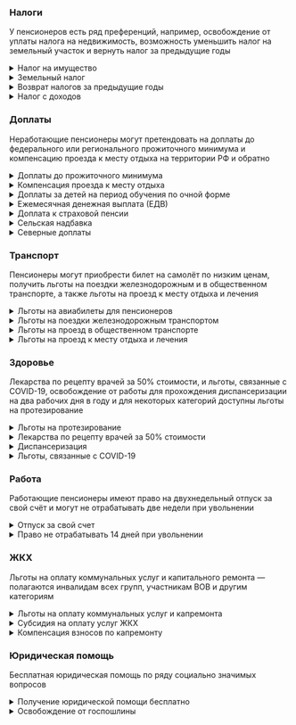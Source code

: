 ### Налоги

У пенсионеров есть ряд преференций, например, освобождение от уплаты налога на недвижимость, возможность уменьшить налог на земельный участок и вернуть налог за предыдущие годы

<details><summary>Налог на имущество</summary>

Налог на имущество — мужчины старше 60 лет и женщины 55 лет, освобождается от уплаты налога на недвижимость: жилые дома, квартиры, комнаты, гаражи или машино-место, хозпостройки площадью до 50 кв.м, помещения для работы. Льгота действует на один объект каждого вида ([ст. 407 Налогового кодекса РФ](http://www.consultant.ru/document/cons_doc_LAW_28165/2573b723f294419039974f75da8e928dfbe027c6/)).

<h4>Как получить</h4>

Для получения льготы по имущественному и земельному налогам обращаться в налоговый орган и собирать какие-либо документы не нужно. Инспекция сама пересчитает налог, исходя из данных, предоставляемых ПФР и Росреестром. По имущественным налогам уведомления вам просто не направят, а по земельному налогу, если участок больше 600 кв. м., сумма налога будет указана уже с учётом льготы.

Но если вы переживаете, что про вас забудут, можете подать заявление о представлении льготы в территориальный отдел Федеральной налоговой службы, в том числе через МФЦ или [«Личный кабинет налогоплательщика»](https://lkfl2.nalog.ru/lkfl/login).

</details>
<details><summary>Земельный налог</summary>

Земельный налог — мужчины старше 60 лет и женщины 55 лет могут уменьшить налог на земельный участок более 6 соток. Если площадь участка составляет не более 6 соток — налог взиматься не будет. Льготу получают участки, находящиеся в собственности, пользовании или пожизненном наследуемом владении ([п. 5 ст. 391 Налогового кодекса РФ](http://www.consultant.ru/document/cons_doc_LAW_28165/d36363d427eab17744e49ef6f68eae5481107a64/)).

<h4>Как получить</h4>

Чтобы рассчитать, сколько вам нужно заплатить налогов на имущество или земельный участок, воспользуйтесь [налоговым калькулятором](https://www.nalog.gov.ru/rn33/service/nalog_calc/). Потребуется выбрать вид налога и год, за который он начислен, а также ввести кадастровый номер объекта недвижимости (указан в документах на собственность).

Рассчитать, сколько вам придётся заплатить налог за землю с учётом льготного вычета можно по формуле:

Сумма налога (руб.) / площадь участка (кв.м.) х 600 кв. м.

<h4>Пример:</h4>

Белла Аркадьевна владеет участком площадью 10 соток, налог на который составляет 1 500 рублей. Таким образом, с учётом льготы, пенсионерке нужно будет уплатить 900 рублей (1 500 /1 000×600). Она сможет сэкономить 600 рублей.

</details>
<details><summary>Возврат налогов за предыдущие годы</summary>

Возврат налогов за предыдущие годы — если пенсионер купил жилой дом, квартиру, комнату или долю в них, земельный участок для ИЖС, на котором расположен дом или только планируется строительство, а также уплатил проценты по ипотеке на покупку или строительство жилья, то после уплаты налогов он сможет вычесть из своих доходов расходы на покупку этого жилья (налоговый вычет). Пенсионер может получить вычет за предшествующие три года или перенести его на будущие периоды ([ст. 220 Налогового кодекса РФ](http://www.consultant.ru/document/cons_doc_LAW_28165/62f621e5835790398a88f80270fe2cf0b3710b3c/#dst8426)).

<h4>Как получить</h4>

Для возврата налога необходимо направить в налоговую инспекцию, в том числе через МФЦ или [«Личный кабинет налогоплательщика»](https://lkfl2.nalog.ru/lkfl/login), пакет документов: заявление о предоставлении вычета, декларацию по форме 3-НДФЛ за те годы, за которые вы желаете вернуть налог. Кроме этого нужно приложить копии документа о собственности на купленную квартиру, дом или землю (выписка из ЕГРН), кредитного договора (если заключался), платежных документов (банковские платежки, расписка о получении денег продавцом и т. п.), пенсионная книжка или справка из ПФР о выходе на пенсию. Укажите реквизиты банковского счета (карты), куда нужно перечислить деньги. С мая 2021 года в некоторых случаях возможно получения вычета в упрощенном порядке, без подачи декларации и подтверждающих документов. Если вы подпадаете под эту категорию, до налоговая служба направит в ваш [«Личный кабинет налогоплательщика»](https://lkfl2.nalog.ru/lkfl/login) специальное сообщение. Самостоятельно обращаться в налоговую не требуется.

</details>
<details><summary>Налог с доходов</summary>
Налог с доходов — государство освобождает пенсионеров от уплаты налогов с некоторых доходов, например, с пенсий и социальных доплат к ним, пособий, а также стоимости путёвок и лечения, оплачиваемых работодателем, в том числе бывшим ([п.п.2, 9, 10, 28 Налогового кодекса РФ](http://www.consultant.ru/document/cons_doc_LAW_19671/)).

<h4>Как получить</h4>

За этой льготой обращаться никуда не нужно: пенсии и пособия освобождаются он налога автоматически, а освобождение стоимости путёвок и лечение оформляет работодатель.

</details>

### Доплаты

Неработающие пенсионеры могут претендовать на доплаты до федерального или регионального прожиточного минимума и компенсацию проезда к месту отдыха на территории РФ и обратно

<details><summary>Доплаты до прожиточного минимума</summary>

Доплаты до федерального или регионального прожиточного минимума неработающим пенсионерам с низким размером пенсии.

<h4>Как получить</h4>

За оформлением федеральной доплаты нужно обращаться в Пенсионный фонд, а региональной — орган социальной защиты населения по месту своего жительства. С 1 января 2022 года социальная доплата будет назначаться автоматически, без каких-либо заявлений ([ст. 12.1 Федерального закона «О государственной социальной помощи»](http://www.consultant.ru/document/cons_doc_LAW_23735/03e27b76748b53d990891855fe3ae4c9819e6d05/)).

</details>
<details><summary>Компенсация проезда к месту отдыха</summary>

Компенсация проезда к месту отдыха на территории РФ и обратно — на эту компенсацию, один раз в два года, имеют право неработающие пенсионеры, которые получают страховую пенсию по старости или инвалидности и проживают в районах Крайнего Севера и приравненных к ним местностях (ст. 34 Федерального закона «О государственных гарантиях и компенсациях для лиц, работающих и проживающих в районах Крайнего Севера и приравненных к ним местностях»).

<h4>Как получить</h4>

Оформить льготу можно в Пенсионном фонде: до поездки — выдадут специальные талоны, по которым оформляются бесплатные билеты, либо после поездки — выплачивается денежная компенсация на основании проездных документов. Денежная или неденежная льгота, в зависимости от оформления до или после поездки.

</details>
<details><summary>Доплаты за детей на период обучения по очной форме</summary>
Доплаты за детей, которым не исполнилось 18 лет, либо совершеннолетних до 23 лет на период обучения по очной форме; внуков, братьев и сестёр, этого возраста, при отсутствии родителей, которые должны их содержать, а также родителей и супруга, если они достигли пенсионного возраста либо имеют инвалидность.

<h4>Как получить</h4>

Если на содержании пенсионера находятся нетрудоспособные члены семьи, пенсия выплачивается в повышенном размере. Доплата составляет 2 014,82 рубля (1/3 суммы фиксированной выплаты к страховой пенсии) на каждого иждивенца, но не более чем на трёх.

Для оформления доплаты необходимо обращаться в Пенсионный фонд.

</details>
<details><summary>Ежемесячная денежная выплата (ЕДВ)</summary>

Ежемесячная денежная выплата (ЕДВ) — ветеранам ВОВ и боевых действий, бывшим несовершеннолетним узникам фашизма, инвалидам, лицам, пострадавшим от катастрофы на Чернобыльской АЭС и другим категориям. Размер ЕДВ зависит от льготной категории. Некоторые ЕДВ предоставляются автоматически (например, по инвалидности).

<h4>Как получить</h4>

Для назначения остальных необходимо обратиться в ПФР (за федеральными) или отдел соцзащиты (за региональными).

Обратите внимание: пенсионер имеет право на выплату ЕДВ только по одному из оснований, федеральному или региональному (исключение составляют «чернобыльцы»).

</details>
<details><summary>Доплата к страховой пенсии</summary>
Доплата к страховой пенсии — при достижении возраста 80 лет, а также установлении инвалидности 1 группы размер страховой пенсии увеличивается на сумму 6 044,48 рубля (размер фиксированной выплаты к страховой пенсии). Доплата устанавливается только по одному их оснований.

<h4>Как получить</h4>

Назначается она Пенсионным фондом автоматически, после достижения 80-летнего возраста или поступления данных об инвалидности.

</details>
<details><summary>Сельская надбавка</summary>
Сельская надбавка — бывшим работникам сельского хозяйства пенсия выплачивается в повышенном размере. Для её оформления необходимо иметь стаж в сельском хозяйстве по профессиям, включённым в список, не менее 30 лет. Доплата полагается только неработающим пенсионерам, постоянно проживающим в сельской местности, а с 2022 года — независимо от места проживания. Её размер составляет 1 511,12 рублей (25% фиксированной выплаты к страховой пенсии).

<h4>Как получить</h4>

Доплата назначается Пенсионным фондом автоматически.

</details>
<details><summary>Северные доплаты</summary>
Северные доплаты — пенсионерам, отработавшим в районах Крайнего Севера не менее 15 лет, а в приравненных местностях — 20 лет, получают пенсию в повышенном размере. За стаж на Крайнем Севере 3 022,24 рубля, а на приравненных территориях — 1 813,34 рубля (50% и 30% фиксированной выплаты к страховой пенсии соответственно). Такая доплата не зависит от места жительства пенсионера и сохраняется за ним при переезде.

<h4>Как получить</h4>

Пенсионеры, проживающие на Крайнем Севере или приравненных местностях, получают доплату к пенсии в зависимости от районного коэффициента, установленного в месте проживания. Их размер зависит от коэффициента, установленного в той или иной местности. При переезде в «несеверные» регионы выплаты прекращаются.

Северные надбавки назначаются ПФР автоматически.

</details>

### Транспорт

Пенсионеры могут приобрести билет на самолёт по низким ценам, получить льготы на поездки железнодорожным и в общественном транспорте, а также льготы на проезд к месту отдыха и лечения

<details><summary>Льготы на авиабилеты для пенсионеров</summary>
Льготы на авиабилеты для пенсионеров — государственные специальные программы предоставления субсидий авиакомпаниям. В рамках программы пенсионеры, а также мужчины старше 60 лет, женщины — 55 лет, могут приобрести билет на самолёт по низким ценам.

<h4>Как получить</h4>

Список авиакомпаний и маршрутов, по которым предоставляется льгота утверждается ежегодно ([Правила предоставления субсидий из федерального бюджета организациям воздушного транспорта в целях обеспечения доступности воздушных перевозок населению, утверждённые Постановление Правительства РФ](http://www.consultant.ru/document/cons_doc_LAW_292244/a04dba300f2c2f06904d5a339b1059b13afbf36f/)).

Билеты по льготным ценам приобретаются у авиакомпаний, участвующих в программе в текущем году.

</details>
<details><summary>Льготы на поездки железнодорожным транспортом</summary>
Льготы на поездки железнодорожным транспортом — инвалиды, участники ВОВ, ветераны боевых действий и инвалиды войны и члены их семей, блокадники имеют право на бесплатный проезд в пригородных электричках.

<h4>Как получить</h4>

Для приобретения билета, дающего право на бесплатный проезд, необходимо обратиться в кассу железнодорожного вокзала, предъявив документ, подтверждающий льготный статус.

</details>
<details><summary>Льготы на проезд в общественном транспорте</summary>
Льготы на проезд в общественном транспорте предоставляют местные и региональные власти. Тут может быть несколько вариантов: без платы за проезд, денежная компенсация проезда, льготные проездные или талоны на поездки.

<h4>Как получить</h4>

За оформлением необходимо обращаться в отдел соцзащиты.

Денежная или неденежная льгота, в зависимости от региона.

</details>
<details><summary>Льготы на проезд к месту отдыха и лечения</summary>

Льготы на проезд к месту отдыха и лечения — участникам ВОВ и ветеранам боевых действий, блокадникам и жителям осаждённого Севастополя, инвалидам, гражданам, подвергшимся радиации на Чернобыльской АЭС и Семипалатинском полигоне и др. Льгота предоставляется при поездках на железнодорожном, авиационном, водном и автомобильном транспорте.

<h4>Как получить</h4>

Обратиться в [Фонд социального страхования](https://fss.ru) для получения именного талона (направления), по которому оформляются бесплатные билеты.

</details>

### Здоровье

Лекарства по рецепту врачей за 50% стоимости, и льготы, связанные с COVID-19, освобождение от работы для прохождения диспансеризации на два рабочих дня в году и для некоторых категорий доступны льготы на протезирование

<details><summary>Льготы на протезирование</summary>
Льготы на протезирование — военным пенсионерам, Героям СССР и РФ, полным кавалерам ордена Славы, Героям Социалистического труда СССР, Героям Труда РФ, полным кавалерам ордена Трудовой Славы. Военным пенсионерам протезирование проводится в ведомственных медицинских учреждениях.

<h4>Как получить</h4>

Для получения льготы им нужно обращаться в органы пенсионного обеспечения своего ведомства (Минобороны, МВЛ. прокуратура и проч.). Остальным категориям льготникам должны обращаться в органы соцзащиты.

</details>
<details><summary>Лекарства по рецепту врачей за 50% стоимости</summary>
Лекарства по рецепту врачей за 50% стоимости могут приобрести пенсионеры, получающие пенсию по старости, инвалидности или по случаю потери кормильца в минимальных размерах.

<h4>Как получить</h4>

Для получения рецепта необходимо предъявить паспорт и справку из ПФР в поликлинику, к которой вы прикреплены. Лечащий врач выпишет рецепт и сообщит, в какой аптеке вы сможете получить лекарство по нему. ([Приложение № 2 к Постановлению Правительства РФ № 890](http://www.consultant.ru/document/cons_doc_LAW_4208/a961b7ed73c85af1c8f4e9e0cd69400c17bef992/)).

</details>
<details><summary>Диспансеризация</summary>
Диспансеризация — на два рабочих дня в году пенсионеры и предпенсионеры освобождаются от работы для прохождения диспансеризации. На это время за ним сохраняется средняя заработная плата (ст. 185.1 Трудового кодекса РФ).

<h4>Как получить</h4>

Для предоставления этих дней необходимо обратиться с письменным заявлением к работодателю.

</details>
<details><summary>Льготы, связанные с COVID-19</summary>
Льготы, связанные с COVID-19 — пенсионерам предоставляется рассрочка по исполнительным документам по взысканию задолженности до 1 миллиона рублей.

<h4>Как получить</h4>

Рассрочка предоставляется на срок не более 24 месяцев, но не позднее 01.07.2022 года ([Федеральный закон «Об особенностях исполнения судебных актов, актов других органов и должностных лиц, а также возврата просроченной задолженности в период распространения новой коронавирусной инфекции»](http://www.consultant.ru/document/cons_doc_LAW_357760/)).

Для оформления этой льготы необходимо обращаться в Службу судебных приставов по месту своего жительства, где находится возбужденное в отношении пенсионера исполнительное производство. Контактные данные территориальных отделов можно найти [на сайте ФССП России](https://fssp.gov.ru/terorg).

</details>

### Работа

Работающие пенсионеры имеют право на двухнедельный отпуск за свой счёт и могут не отрабатывать две недели при увольнении

<details><summary>Отпуск за свой счет</summary>
Отпуск за свой счет — работающие пенсионеры имеют право на отпуск без сохранения заработной платы, продолжительностью до 14 дней в году, а пенсионеры с инвалидностью — до 60 календарных дней ([ст. 128 Трудового кодекса РФ](http://www.consultant.ru/document/cons_doc_LAW_34683/ac98e98a7f06d32e7efc3643733e00e94c4fb1b6/)).

<h4>Как получить</h4>

Для получения этих льгот необходимо обращаться к работодателю.

</details>
<details><summary>Право не отрабатывать 14 дней при увольнении </summary>
Право не отрабатывать 14 дней при увольнении даже если пенсия назначена несколько лет назад. Для этого в заявлении нужно указать причину увольнения «В связи с выходом на пенсию» ([ст. 80 Трудового кодекса РФ](http://www.consultant.ru/document/cons_doc_LAW_34683/aed7d03df679e3376974dadd131b899dc6966650/)).

<h4>Как получить</h4>

Для получения этих льгот необходимо обращаться к работодателю.

</details>

### ЖКХ

Льготы на оплату коммунальных услуг и капитального ремонта — полагаются инвалидам всех групп, участникам ВОВ и другим категориям

<details><summary>Льготы на оплату коммунальных услуг и капремонта </summary>
Льготы на оплату коммунальных услуг и капитального ремонта — компенсация половины стоимости расходов по ЖКУ полагается инвалидам всех групп, участникам ВОВ и труженикам тыла, блокадникам и участникам обороны Севастополя, чернобыльцам, ветеран боевых действий и инвалидам войны.

<h4>Как получить</h4>

Герои Советского Союза и РФ, Соцтруда, кавалеры ордена Трудовой Славы и члены их семей полностью освобождаются от оплаты «коммуналки».

За выплатой необходимо обращаться в отдел социальной защиты населения по месту своего жительства, в том числе через МФЦ.

</details>
<details><summary>Субсидия на оплату услуг ЖКХ</summary>
Субсидия на оплату услуг ЖКХ, если на «коммуналку» тратится больше определённой доли совокупного дохода всех членов семьи или одиноко проживающего гражданина. Конкретная величина устанавливается региональными властями, но не может быть выше 22% ([ст. 159 Жилищного кодекса РФ](http://www.consultant.ru/document/cons_doc_LAW_51057/49fabcd8c356663f3d47303ccb22709e00c1e7d0/)).

<h4>Как получить</h4>

За получением льготы необходимо обращаться в отдел социальной защиты населения по месту своего жительства или специально созданное для этих целей учреждение, в том числе через МФЦ.

Субсидия рассчитывается по специальной формуле, установленной [Постановлением Правительства РФ от 14.12.2005 г. 761 «О предоставлении субсидий на оплату жилого помещения и коммунальных услуг»](http://www.consultant.ru/document/cons_doc_LAW_45158/).

Размер субсидии определяется по формуле:

`С₁ = ССЖКУₚ×n-(МДДₚ/100)×Д `

<h4>Пример:</h4>

Белла Аркадьевна проживает одна в двухкомнатной квартире. Она получает пенсию 14 000 рублей, а на оплату «коммуналки» ежемесячно тратит 3 800 рублей. В органах соцзащиты она узнала, что ССЖКУₚ для её категории составляет 3 743 рубля, а МДДₚ в Нижегородской области, где живёт, пенсионерка, установлена 22%. Таким образом, Белла Аркадьевна может оформить субсидию на сумму 663 рубля.

`3743 × 1 - 22 / 100 × 14000`

Несмотря на то, что составляющие формулы есть в открытом доступе в Интернете, а также их можно узнать, обратившись в органы соцзащиты, рассчитать размер субсидии может быть непросто. На помощь вам придут специальные калькуляторы субсидий, которые есть на многих региональных сайтах органов соцзащиты. Но помните, что необходимо использовать калькулятор именно своего региона. Другие вам не подойдут, поскольку там действуют другие региональные стандарты.

Также о доступности для вас данной льготы вы можете уточнить, непосредственно обратившись в органы социальной защиты населения.

</details>
<details><summary>Компенсация взносов по капремонту</summary>

Компенсация 50% расходов на оплату взносов по капремонту по достижению 70 лет, а после 80 лет — расходы компенсируют полностью. ([ч. 2.1 ст. 169 Жилищного кодекса РФ](http://www.consultant.ru/document/cons_doc_LAW_51057/cc9137589dd15d74afed9cc942fe2ce69987516b/)).

<h4>Как получить</h4>

Льготу могут получить неработающие пенсионеры, проживающие одни или с другими родственниками, достигшими пенсионного возраста (60 лет мужчины, 55 — женщины) или инвалидами 1, 2 группы, которые также не работают.

Автоматически после достижения установленного возраста льгота не назначается.

Для её получения необходимо сначала оплатить капремонт полностью, а затем обратиться с заявлением о возврате в отдел соцзащиты.

Льгота вводится региональным законом. На сегодняшний день она установлена для пенсионеров старшего возраста во всех субъектах РФ.

Обратите внимание: возвращается не вся сумма взносов, уплаченная пенсионером. Компенсация рассчитывается исходя из минимального размера взноса на капремонт на один кв.м общей площади жилого помещения в месяц и размера регионального стандарта нормативной площади жилого помещения, используемой для расчета субсидий.

Эти значения устанавливаются самостоятельно региональными властями и различаются в разных субъектах РФ. Узнать их можно в органах соцзащиты.

Размер компенсации можно рассчитать по формуле:

— для пенсионеров старше 70 лет: МВКр х РРСНПжп х 50%

— для пенсионеров старше 80 лет: МВКр х РРСНПжп х 100%, где

— МВКр — минимальный взнос на капремонт, установленный в регионе на текущий год,

— РРСНПжп — размер регионального стандарта нормативной площади.

<h4>Пример:</h4>

Белла Львовна проживает в Нижнем Новгороде одна в двухкомнатной квартире, площадью 52 кв. м. Через несколько месяцев Белле Львовне исполняется 70 лет. Чтобы рассчитать, сколько она сможет экономить, она узнал в отделе соцзащиты, что на 2021 год минимальный взнос на капремонт установлен в 6,55 рублей/кв.м., а региональный стандарт площади для неё составит 33 кв. м.

Размер компенсации составит 108,08 рублей (33 кв. м. х 6,55×50%)

</details>

### Юридическая помощь

Бесплатная юридическая помощь по ряду социально значимых вопросов

<details><summary>Получение юридической помощи бесплатно</summary>

Получение юридической помощи бесплатно — малоимущим с доходом меньше прожиточного минимума, инвалидам 1 и 2 группы, а также людям пожилого возраста и инвалидам постоянно проживающим в организациях социального обслуживания. Юридическая помощь оказывается по ряду социально значимых вопросов ([Федеральный закон «О бесплатной юридический помощи в РФ»](http://www.consultant.ru/document/cons_doc_LAW_121887/)).

<h4>Как получить</h4>

За её получением бесплатной юридической помощи необходимо обращаться к адвокатам или юристам, которые участвуют в системе оказания бесплатной юридической помощи в вашем регионе. Их контактные данные можно узнать на [сайте Министерства юстиции РФ](https://minjust.gov.ru/ru/) в подразделе своего региона, адвокатской палате или отделе соцзащиты.

<h4>Пример:</h4>

На 2021 год средний размер пенсии по старости неработающих пенсионеров составляет 17 536 рублей. Уже знакомая нам Белла Аркадьевна из Нижнего Новгорода получает пенсию 14 000 рублей. Она пользуется налоговыми льготами, которые предоставляются автоматически, и экономит на них 1000 рублей (600 рублей на земельном налоге и 400 рублей на налоге за квартиру).

Также она подала заявление и все необходимые документы в отдел соцзащиты и оформила субсидию на оплату услуг ЖКУ, и теперь она ежемесячно получает 663 рубля на оплату «коммуналки». Белла Аркадьевна летала в гости к дочери в Калининград по льготному субсидированному билету для пенсионеров, на чём сэкономила 3 800 рублей. Через несколько месяцев пенсионерке исполниться 70 лет, и она сможет экономить на взносах на капитальный ремонт 108,08 рублей каждый месяц.

</details>
<details><summary>Освобождение от госпошлины</summary>
Освобождение от госпошлины при подаче исковых заявлений в суд к Пенсионному фонду России, негосударственным пенсионным фондам, а также государственным органам, осуществляющим пенсионное обеспечение военных пенсионеров. Льгота предусмотрена на всех стадиях рассмотрения дела, в том числе при подаче жалоб (апелляционных, кассационных). [П.п. 5 п. 2 и п. 3 ст. 333.36 Налогового кодекса Российской Федерации](http://www.consultant.ru/document/cons_doc_LAW_28165/61fdaaad02ecf7772dc9e0331d21c7ddc3323d4f/#dst1282)

<h4>Как получить</h4>

Льгота распространяется на иски имущественного характера (т.е.о взыскании денежных средств, например, невыплаченной или выплаченной не в полном объёме пенсии), с ценой до 1 миллиона рублей.

За получение льготы нужно обращаться в суд, куда подаётся иск, апелляционная и кассационная жалоба.

</details>
